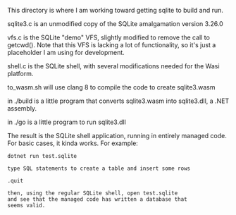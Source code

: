 
This directory is where I am working toward getting sqlite
to build and run.

sqlite3.c is an unmodified copy of the SQLite amalgamation 
version 3.26.0

vfs.c is the SQLite "demo" VFS, slightly modified to remove
the call to getcwd().  Note that this VFS is lacking a lot
of functionality, so it's just a placeholder I am using for
development.

shell.c is the SQLite shell, with several modifications needed
for the Wasi platform.

to_wasm.sh will use clang 8 to compile the code to create
sqlite3.wasm

in ./build is a little program that converts sqlite3.wasm into
sqlite3.dll, a .NET assembly.

in ./go is a little program to run sqlite3.dll

The result is the SQLite shell application, running in entirely
managed code.  For basic cases, it kinda works.  For example:

    dotnet run test.sqlite

    type SQL statements to create a table and insert some rows

    .quit

    then, using the regular SQLite shell, open test.sqlite
    and see that the managed code has written a database that
    seems valid.

